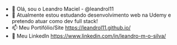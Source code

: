 - 👋 Olá, sou o Leandro Maciel - @leandrol11
- 🌱 Atualmente estou estudando desenvolvimento web na Udemy e pretendo atuar como dev full stack!
- 📫 Meu Portifólio/Site https://leandrol11.github.io/
- 👀 Meu Linkedln  https://www.linkedin.com/in/leandro-m-o-silva/
<!---
leandrol11/leandrol11 is a ✨ special ✨ repository because its `README.md` (this file) appears on your GitHub profile.
You can click the Preview link to take a look at your changes.
--->

